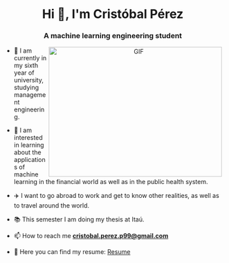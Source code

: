 <h1 align="center">Hi 👋, I'm Cristóbal Pérez </h1>
<h3 align="center">A machine learning engineering student </h3>

<a target="_blank" align="center">
  <img align="right" top="500" height="300" width="400" alt="GIF" src="https://media.giphy.com/media/SWoSkN6DxTszqIKEqv/giphy.gif">
</a>

- 🔭 I am currently in my sixth year of university, studying management engineering.
 
- 🤖 I am interested in learning about the applications of machine learning in the financial world as well as in the public health system.

- ✈️ I want to go abroad to work and get to know other realities, as well as to travel around the world.

- 📚 This semester I am doing my thesis at Itaú.

- 📫 How to reach me **cristobal.perez.p99@gmail.com**

- 📄 Here you can find my resume:  <a href="https://github.com/cristobalperezp/Resume/blob/main/Curriculum%20Vitae%20Cristo%CC%81bal%20Pe%CC%81rez.pdf" target="blank">Resume</a>
<br/>



